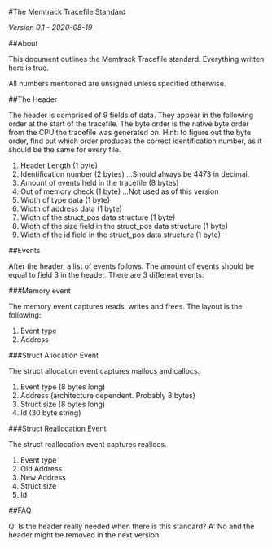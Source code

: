#The Memtrack Tracefile Standard

*Version 0.1 - 2020-08-19*

##About

This document outlines the Memtrack Tracefile standard. Everything written here is true.

All numbers mentioned are unsigned unless specified otherwise.

##The Header

The header is comprised of 9 fields of data. They appear in the following order at the start of the tracefile. The byte order is the native byte order from the CPU the tracefile was generated on. Hint: to figure out the byte order, find out which order produces the correct identification number, as it should be the same for every file.

1. Header Length (1 byte)
2. Identification number (2 bytes)
...Should always be 4473 in decimal.
3. Amount of events held in the tracefile (8 bytes)
4. Out of memory check (1 byte)
...Not used as of this version
5. Width of type data (1 byte)
6. Width of address data (1 byte)
7. Width of the struct\_pos data structure (1 byte)
8. Width of the size field in the struct\_pos data structure (1 byte)
9. Width of the id field in the struct\_pos data structure (1 byte)

##Events

After the header, a list of events follows. The amount of events should be equal to field 3 in the header. There are 3 different events:

###Memory event

The memory event captures reads, writes and frees. The layout is the following:

1. Event type
2. Address

###Struct Allocation Event

The struct allocation event captures mallocs and callocs.

1. Event type (8 bytes long)
2. Address (architecture dependent. Probably 8 bytes)
3. Struct size (8 bytes long)
4. Id (30 byte string)

###Struct Reallocation Event

The struct reallocation event captures reallocs. 

1. Event type
2. Old Address
3. New Address
4. Struct size
5. Id

##FAQ

Q: Is the header really needed when there is this standard?
A: No and the header might be removed in the next version


